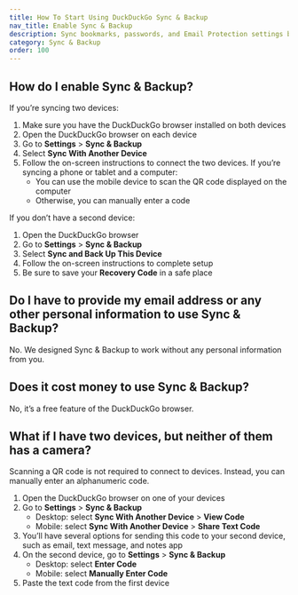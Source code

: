 ```yaml
---
title: How To Start Using DuckDuckGo Sync & Backup
nav_title: Enable Sync & Backup
description: Sync bookmarks, passwords, and Email Protection settings between DuckDuckGo browsers on phones, tablets, and computers, privately and securely.
category: Sync & Backup
order: 100
---
```


## How do I enable Sync & Backup?

If you’re syncing two devices:

1. Make sure you have the DuckDuckGo browser installed on both devices
1. Open the DuckDuckGo browser on each device
1. Go to **Settings** > **Sync & Backup**
1. Select **Sync With Another Device**
1. Follow the on-screen instructions to connect the two devices. If you’re syncing a phone or tablet and a computer:
    - You can use the mobile device to scan the QR code displayed on the computer
    - Otherwise, you can manually enter a code

If you don’t have a second device:

1. Open the DuckDuckGo browser
1. Go to **Settings** > **Sync & Backup**
1. Select **Sync and Back Up This Device**
1. Follow the on-screen instructions to complete setup
1. Be sure to save your **Recovery Code** in a safe place

## Do I have to provide my email address or any other personal information to use Sync & Backup?

No. We designed Sync & Backup to work without any personal information from you.

## Does it cost money to use Sync & Backup?

No, it’s a free feature of the DuckDuckGo browser.

## What if I have two devices, but neither of them has a camera?

Scanning a QR code is not required to connect to devices. Instead, you can manually enter an alphanumeric code.

1. Open the DuckDuckGo browser on one of your devices
1. Go to **Settings** > **Sync & Backup**
    - Desktop: select **Sync With Another Device** > **View Code**
    - Mobile: select **Sync With Another Device** > **Share Text Code**
1. You’ll have several options for sending this code to your second device, such as email, text message, and notes app
1. On the second device, go to **Settings** > **Sync & Backup**
    - Desktop: select **Enter Code**
    - Mobile: select **Manually Enter Code**
1. Paste the text code from the first device
